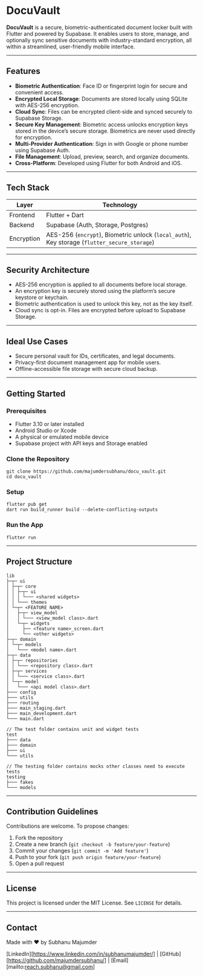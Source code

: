 # DocuVault

**DocuVault** is a secure, biometric-authenticated document locker built with Flutter and powered by
Supabase. It enables users to store, manage, and optionally sync sensitive documents with
industry-standard encryption, all within a streamlined, user-friendly mobile interface.

---

## Features

- **Biometric Authentication**: Face ID or fingerprint login for secure and convenient access.
- **Encrypted Local Storage**: Documents are stored locally using SQLite with AES-256 encryption.
- **Cloud Sync**: Files can be encrypted client-side and synced securely to Supabase Storage.
- **Secure Key Management**: Biometric access unlocks encryption keys stored in the device’s secure
  storage. Biometrics are never used directly for encryption.
- **Multi-Provider Authentication**: Sign in with Google or phone number using Supabase Auth.
- **File Management**: Upload, preview, search, and organize documents.
- **Cross-Platform**: Developed using Flutter for both Android and iOS.

---

## Tech Stack

| Layer      | Technology                                                                                   |
|------------|----------------------------------------------------------------------------------------------|
| Frontend   | Flutter + Dart                                                                               |
| Backend    | Supabase (Auth, Storage, Postgres)                                                           |
| Encryption | AES-256 (`encrypt`), Biometric unlock (`local_auth`), Key storage (`flutter_secure_storage`) |

---

## Security Architecture

- AES-256 encryption is applied to all documents before local storage.
- An encryption key is securely stored using the platform’s secure keystore or keychain.
- Biometric authentication is used to unlock this key, not as the key itself.
- Cloud sync is opt-in. Files are encrypted before upload to Supabase Storage.

---

## Ideal Use Cases

- Secure personal vault for IDs, certificates, and legal documents.
- Privacy-first document management app for mobile users.
- Offline-accessible file storage with secure cloud backup.

---

## Getting Started

### Prerequisites

- Flutter 3.10 or later installed
- Android Studio or Xcode
- A physical or emulated mobile device
- Supabase project with API keys and Storage enabled

### Clone the Repository

```shell
git clone https://github.com/majumdersubhanu/docu_vault.git
cd docu_vault
```

### Setup

```shell
flutter pub get
dart run build_runner build --delete-conflicting-outputs
```

### Run the App

```shell
flutter run
```

---

## Project Structure

```text
lib
├─┬─ ui
│ ├─┬─ core
│ │ ├─┬─ ui
│ │ │ └─── <shared widgets>
│ │ └─── themes
│ └─┬─ <FEATURE NAME>
│   ├─┬─ view_model
│   │ └─── <view_model class>.dart
│   └─┬─ widgets
│     ├── <feature name>_screen.dart
│     └── <other widgets>
├─┬─ domain
│ └─┬─ models
│   └─── <model name>.dart
├─┬─ data
│ ├─┬─ repositories
│ │ └─── <repository class>.dart
│ ├─┬─ services
│ │ └─── <service class>.dart
│ └─┬─ model
│   └─── <api model class>.dart
├─── config
├─── utils
├─── routing
├─── main_staging.dart
├─── main_development.dart
└─── main.dart

// The test folder contains unit and widget tests
test
├─── data
├─── domain
├─── ui
└─── utils

// The testing folder contains mocks other classes need to execute tests
testing
├─── fakes
└─── models
```

---

## Contribution Guidelines

Contributions are welcome. To propose changes:

1. Fork the repository
2. Create a new branch (`git checkout -b feature/your-feature`)
3. Commit your changes (`git commit -m 'Add feature'`)
4. Push to your fork (`git push origin feature/your-feature`)
5. Open a pull request

---

## License

This project is licensed under the MIT License. See `LICENSE` for details.

---

## Contact

Made with ❤️ by Subhanu Majumder

[LinkedIn][https://www.linkedin.com/in/subhanumajumder/] | [GitHub][https://github.com/majumdersubhanu/] | [Email][mailto:reach.subhanu@gmail.com]
